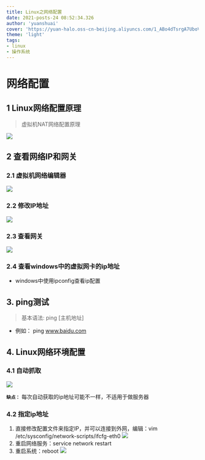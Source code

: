 ```yaml
---
title: Linux之网络配置
date: 2021-posts-24 08:52:34.326
author: 'yuanshuai'
cover: 'https://yuan-halo.oss-cn-beijing.aliyuncs.com/1_ABo4dTsrgA7UboVI7c6yIA.jpeg'
theme: 'light'
tags: 
- linux
- 操作系统
---
```


# 网络配置

## 1 Linux网络配置原理

> 虚拟机NAT网络配置原理

![](https://hexobbblog.oss-cn-beijing.aliyuncs.com/images/linux/3.9%E8%99%9A%E6%8B%9F%E6%9C%BANAT%E7%BD%91%E7%BB%9C%E9%85%8D%E7%BD%AE%E5%8E%9F%E7%90%86.jpg)

## 2 查看网络IP和网关

### 2.1 虚拟机网络编辑器

![](https://hexobbblog.oss-cn-beijing.aliyuncs.com/images/linux/3.9%E8%99%9A%E6%8B%9F%E6%9C%BA%E7%BD%91%E7%BB%9C%E7%BC%96%E8%BE%91%E5%99%A8.jpg)

### 2.2 修改IP地址

![](https://hexobbblog.oss-cn-beijing.aliyuncs.com/images/linux/3.9%E4%BF%AE%E6%94%B9IP%E5%9C%B0%E5%9D%80.jpg)

### 2.3 查看网关

![](https://hexobbblog.oss-cn-beijing.aliyuncs.com/images/linux/3.9%E6%9F%A5%E7%9C%8B%E7%BD%91%E5%85%B3.jpg)

### 2.4 查看windows中的虚拟网卡的ip地址

* windows中使用ipconfig查看ip配置

## 3. ping测试

> 基本语法: ping [主机地址]

* 例如： ping www.baidu.com

## 4. Linux网络环境配置

### 4.1 自动抓取

![](https://hexobbblog.oss-cn-beijing.aliyuncs.com/images/linux/3.9%E8%87%AA%E5%8A%A8%E6%8A%93%E5%8F%96.jpg)

**`缺点：`** 每次自动获取的ip地址可能不一样，不适用于做服务器

### 4.2 指定ip地址

1. 直接修改配置文件来指定IP，并可以连接到外网，编辑：vim /etc/sysconfig/network-scripts/ifcfg-eth0
    ![](https://hexobbblog.oss-cn-beijing.aliyuncs.com/images/linux/3.9%E6%8C%87%E5%AE%9Aip%E5%9C%B0%E5%9D%80.jpg)
2. 重启网络服务：service network restart
3. 重启系统：reboot
![](https://hexobbblog.oss-cn-beijing.aliyuncs.com/images/linux/3.9ifcfg-eth0%E8%AF%B4%E6%98%8E.jpg)